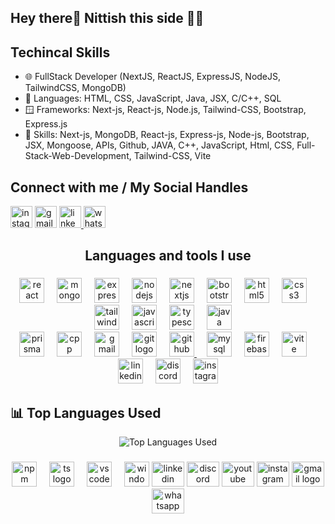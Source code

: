 <h2 align="left">Hey there👋 Nittish this side 👨‍💻</h2>

###

## Techincal Skills

- 🌐 FullStack Developer (NextJS, ReactJS, ExpressJS, NodeJS, TailwindCSS, MongoDB)
- 🌆 Languages: HTML, CSS, JavaScript, Java, JSX, C/C++, SQL
- 🪟 Frameworks: Next-js, React-js, Node.js, Tailwind-CSS, Bootstrap, Express.js
- 🤹 Skills: Next-js, MongoDB, React-js, Express-js, Node-js, Bootstrap, JSX, Mongoose, APIs, Github, JAVA, C++,
  JavaScript, Html, CSS, Full-Stack-Web-Development, Tailwind-CSS, Vite

##

## Connect with me / My Social Handles

<a target="_blank" href="https://www.instagram.com/nittish_baboria"> <img src="https://img.shields.io/static/v1?message=Instagram&logo=instagram&label=&color=E4405F&logoColor=white&labelColor=&style=for-the-badge" height="35" alt="instagram logo"  /></a>
<a target="_blank" href="mailto:nittishbaboria123@gmail.com"> <img src="https://img.shields.io/static/v1?message=Gmail&logo=gmail&label=&color=D14836&logoColor=white&labelColor=&style=for-the-badge" height="35" alt="gmail logo"  /></a>
<a target="_blank" href="https://www.linkedin.com/in/nittish-baboria/"> <img src="https://img.shields.io/static/v1?message=LinkedIn&logo=linkedin&label=&color=0077B5&logoColor=white&labelColor=&style=for-the-badge" height="35" alt="linkedin logo"  /> </a>
<a target="_blank" href="https://wa.me/917006930270?text=Hello%2C%20Nittish%20this%20side"> <img src="https://img.shields.io/static/v1?message=Whatsapp&logo=whatsapp&label=&color=25D366&logoColor=white&labelColor=&style=for-the-badge" height="35" alt="whatsapp logo"  /> </a>

<h2 align="center">Languages and tools I use</h2>

###

<div align="center">

<img src="https://skillicons.dev/icons?i=react" height="40" alt="react logo"  />
<img width="12" />
<img src="https://skillicons.dev/icons?i=mongodb" height="40" alt="mongodb logo"  />
<img width="12" />
<img src="https://skillicons.dev/icons?i=express" height="40" alt="express logo"  />
<img width="12" />
<img src="https://skillicons.dev/icons?i=nodejs" height="40" alt="nodejs logo"  />
<img width="12" />
<img src="https://skillicons.dev/icons?i=nextjs" height="40" alt="nextjs logo"  />
<img width="12" />
<img src="https://skillicons.dev/icons?i=bootstrap" height="40" alt="bootstrap logo"  />
<img width="12" />
<img src="https://skillicons.dev/icons?i=html" height="40" alt="html5 logo"  />
<img width="12" />
<img src="https://skillicons.dev/icons?i=css" height="40" alt="css3 logo"  />
<img width="12" />
<img src="https://skillicons.dev/icons?i=tailwind" height="40" alt="tailwindcss logo"  />
<img width="12" />
<img src="https://skillicons.dev/icons?i=js" height="40" alt="javascript logo"  />
<img width="12" />
<img src="https://skillicons.dev/icons?i=ts" height="40" alt="typescript logo"  />
<img width="12" />
<img src="https://skillicons.dev/icons?i=java" height="40" alt="java logo"  />
<img width="12" />

<br/>

<img src="https://skillicons.dev/icons?i=prisma" height="40" alt="prisma logo"  />
<img width="12" />
<img src="https://skillicons.dev/icons?i=cpp" height="40" alt="cpp logo"  />
<img width="12" />
<img src="https://skillicons.dev/icons?i=gmail" height="40" alt="gmail logo"  />
<img width="12" />
<img src="https://skillicons.dev/icons?i=git" height="40" alt="git logo"  />
<img width="12" />
<a href="https://github.com/nittish03" target="_blank">  <img src="https://skillicons.dev/icons?i=github" height="40" alt="github logo"  /> </a>
<img width="12" />
<img src="https://skillicons.dev/icons?i=mysql" height="40" alt="mysql logo"  />
<img width="12" />
<img src="https://skillicons.dev/icons?i=firebase" height="40" alt="firebase logo"  />
<img width="12" />
<img src="https://skillicons.dev/icons?i=vite" height="40" alt="vite logo"  />
<img width="12" />
<a href="https://www.linkedin.com/in/nittish-baboria/" target="_blank">  <img src="https://skillicons.dev/icons?i=linkedin" height="40" alt="linkedin logo"  /></a>

<img width="12" />
<img src="https://skillicons.dev/icons?i=discord" height="40" alt="discord logo"  />
<img width="12" />
<a href="https://www.instagram.com/nittish_baboria" target="_blank">  <img src="https://skillicons.dev/icons?i=instagram" height="40" alt="instagram logo"  /></a>

</div>

###

## 📊 Top Languages Used

<div align="center">
  <img src="https://github-readme-stats.vercel.app/api/top-langs/?username=nittish03&layout=pie" alt="Top Languages Used" />
</div>

###

<div align="center">
<img src="https://skillicons.dev/icons?i=npm" height="40" alt="npm logo"  />
<img width="12" />
<img src="https://skillicons.dev/icons?i=ts" height="40" alt="ts logo"  />
<img width="12" />
<img src="https://skillicons.dev/icons?i=vscode" height="40" alt="vscode logo"  />
<img width="12" />
<img src="https://skillicons.dev/icons?i=windows" height="40" alt="windows logo"  />
<img href="www.linkedin.com/in/nittish-baboria" src="https://raw.githubusercontent.com/maurodesouza/profile-readme-generator/master/src/assets/icons/social/linkedin/default.svg" width="52" height="40" alt="linkedin logo"  />
<img src="https://raw.githubusercontent.com/maurodesouza/profile-readme-generator/master/src/assets/icons/social/discord/default.svg" width="52" height="40" alt="discord logo"  />
<img src="https://raw.githubusercontent.com/maurodesouza/profile-readme-generator/master/src/assets/icons/social/youtube/default.svg" width="52" height="40" alt="youtube logo"  />
<a href="https://www.instagram.com/nittish_baboria" target="_blank">  <img src="https://raw.githubusercontent.com/maurodesouza/profile-readme-generator/master/src/assets/icons/social/instagram/default.svg" width="52" height="40" alt="instagram logo"  /></a>
<a href="mailto:nittishbaboria123@gmail.com" target="_blank">  <img src="https://skillicons.dev/icons?i=gmail" width="52" height="40" alt="gmail logo"  /></a>
<a href="https://wa.me/917006930270?text=Hello%2C%20Nittish%20this%20side" target="_blank">  <img src="https://raw.githubusercontent.com/maurodesouza/profile-readme-generator/master/src/assets/icons/social/whatsapp/default.svg" width="52" height="40" alt="whatsapp logo"  /></a>
</div>
